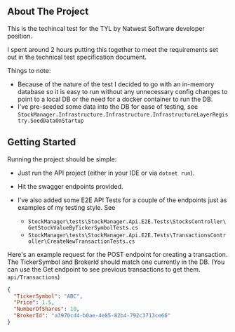 <!-- ABOUT THE PROJECT -->

## About The Project

This is the techincal test for the TYL by Natwest Software developer position.

I spent around 2 hours putting this together to meet the requirements set out in the technical test specification document.

Things to note:

- Because of the nature of the test I decided to go with an in-memory database so it is easy to run without any unnecessary config changes to point to a local DB or the need for a docker container to run the DB.
- I've pre-seeded some data into the DB for ease of testing, see `StockManager.Infrastructure.Infrastructure.InfrastructureLayerRegistry.SeedDataOnStartup`

<!-- GETTING STARTED -->

## Getting Started

Running the project should be simple:

- Just run the API project (either in your IDE or via `dotnet run`).
- Hit the swagger endpoints provided.

- I've also added some E2E API Tests for a couple of the endpoints just as examples of my testing style. See

  - `StockManager\tests\StockManager.Api.E2E.Tests\StocksController\GetStockValueByTickerSymbolTests.cs`
  - `StockManager\tests\StockManager.Api.E2E.Tests\TransactionsController\CreateNewTransactionTests.cs`

Here's an example request for the POST endpoint for creating a transaction. The TickerSymbol and BrokerId should match one currently in the DB. (You can use the Get endpoint to see previous transactions to get them. `api/Transactions`)

```json
{
  "TickerSymbol": "ABC",
  "Price": 1.5,
  "NumberOfShares": 10,
  "BrokerId": "a3970cd4-b0ae-4e85-82b4-792c3713ce66"
}
```
